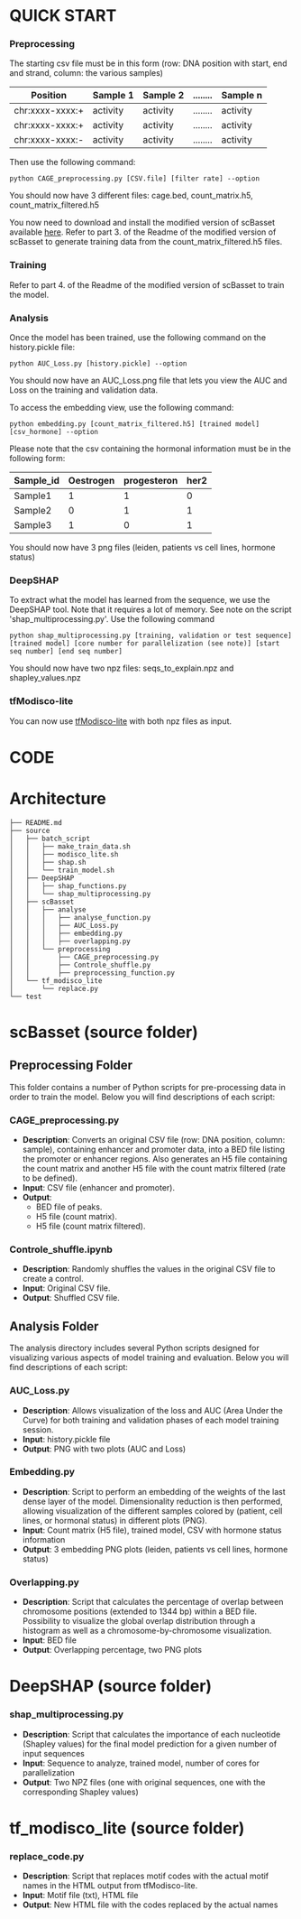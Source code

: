 # QUICK START

### Preprocessing

The starting csv file must be in this form (row: DNA position with start, end and strand, column: the various samples)

| Position | Sample 1 | Sample 2 | ........ | Sample n |
|----------|----------|----------|----------|----------|
| chr:xxxx-xxxx:+ | activity | activity | ........ | activity |
| chr:xxxx-xxxx:+ | activity | activity | ........ | activity |
| chr:xxxx-xxxx:- | activity | activity | ........ | activity |


Then use the following command:

```
python CAGE_preprocessing.py [CSV.file] [filter rate] --option
```

You should now have 3 different files: cage.bed, count_matrix.h5, count_matrix_filtered.h5

You now need to download and install the modified version of scBasset available [here](https://github.com/Pascal676767/scBasset).
Refer to part 3. of the Readme of the modified version of scBasset to generate training data from the count_matrix_filtered.h5 files.

### Training

Refer to part 4. of the Readme of the modified version of scBasset to train the model.

### Analysis

Once the model has been trained, use the following command on the history.pickle file:
```
python AUC_Loss.py [history.pickle] --option
```
You should now have an AUC_Loss.png file that lets you view the AUC and Loss on the training and validation data.

To access the embedding view, use the following command:
```
python embedding.py [count_matrix_filtered.h5] [trained model] [csv_hormone] --option
```

Please note that the csv containing the hormonal information must be in the following form:

|  Sample_id  |  Oestrogen  | progesteron |     her2    |
|-------------|-------------|-------------|-------------|
|   Sample1   |      1      |      1      |      0      | 
|   Sample2   |      0      |      1      |      1      |
|   Sample3   |      1      |      0      |      1      |

You should now have 3 png files (leiden, patients vs cell lines, hormone status)

### DeepSHAP

To extract what the model has learned from the sequence, we use the DeepSHAP tool. Note that it requires a lot of memory. See note on the script 'shap_multiprocessing.py'.
Use the following command
```
python shap_multiprocessing.py [training, validation or test sequence] [trained model] [core number for parallelization (see note)] [start seq number] [end seq number]
```
You should now have two npz files: seqs_to_explain.npz and shapley_values.npz

### tfModisco-lite

You can now use [tfModisco-lite](https://github.com/jmschrei/tfmodisco-lite) with both npz files as input.



# CODE

# Architecture

```
├── README.md
├── source
│   ├── batch_script
│   │   ├── make_train_data.sh
│   │   ├── modisco_lite.sh
│   │   ├── shap.sh
│   │   └── train_model.sh
│   ├── DeepSHAP
│   │   ├── shap_functions.py
│   │   └── shap_multiprocessing.py
│   ├── scBasset
│   │   ├── analyse
│   │   │   ├── analyse_function.py
│   │   │   ├── AUC_Loss.py
│   │   │   ├── embedding.py
│   │   │   ├── overlapping.py
│   │   └── preprocessing
│   │       ├── CAGE_preprocessing.py
│   │       ├── Controle_shuffle.py
│   │       ├── preprocessing_function.py
│   └── tf_modisco_lite
│       └── replace.py
└── test

```


# scBasset (source folder)

## Preprocessing Folder

This folder contains a number of Python scripts for pre-processing data in order to train the model. Below you will find descriptions of each script:

### CAGE_preprocessing.py
- **Description**: Converts an original CSV file (row: DNA position, column: sample), containing enhancer and promoter data, into a BED file listing the promoter or enhancer regions. Also generates an H5 file containing the count matrix and another H5 file with the count matrix filtered (rate to be defined).
- **Input**: CSV file (enhancer and promoter).
- **Output**:
  - BED file of peaks.
  - H5 file (count matrix).
  - H5 file (count matrix filtered).

### Controle_shuffle.ipynb
- **Description**: Randomly shuffles the values in the original CSV file to create a control.
- **Input**: Original CSV file.
- **Output**: Shuffled CSV file.

## Analysis Folder

The analysis directory includes several Python scripts designed for visualizing various aspects of model training and evaluation. Below you will find descriptions of each script:

### AUC_Loss.py
- **Description**: Allows visualization of the loss and AUC (Area Under the Curve) for both training and validation phases of each model training session.
- **Input**: history.pickle file
- **Output**: PNG with two plots (AUC and Loss)

### Embedding.py
- **Description**: Script to perform an embedding of the weights of the last dense layer of the model. Dimensionality reduction is then performed, allowing visualization of the different samples colored by (patient, cell lines, or hormonal status) in different plots (PNG).
- **Input**: Count matrix (H5 file), trained model, CSV with hormone status information
- **Output**: 3 embedding PNG plots (leiden, patients vs cell lines, hormone status)

### Overlapping.py
- **Description**: Script that calculates the percentage of overlap between chromosome positions (extended to 1344 bp) within a BED file. 
Possibility to visualize the global overlap distribution through a histogram as well as a chromosome-by-chromosome visualization. 
- **Input**: BED file
- **Output**: Overlapping percentage, two PNG plots


# DeepSHAP (source folder)

### shap_multiprocessing.py
- **Description**: Script that calculates the importance of each nucleotide (Shapley values) for the final model prediction for a given number of input sequences 
- **Input**: Sequence to analyze, trained model, number of cores for parallelization 
- **Output**: Two NPZ files (one with original sequences, one with the corresponding Shapley values)


# tf_modisco_lite (source folder)

### replace_code.py
- **Description**: Script that replaces motif codes with the actual motif names in the HTML output from tfModisco-lite.
- **Input**: Motif file (txt), HTML file
- **Output**: New HTML file with the codes replaced by the actual names

